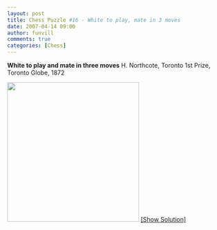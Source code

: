```yaml
---
layout: post
title: Chess Puzzle #16 - White to play, mate in 3 moves
date: 2007-04-14 09:00
author: funvill
comments: true
categories: [Chess]
---
```

<strong>White to play and mate in three moves</strong>
H. Northcote, Toronto 1st Prize, Toronto Globe, 1872

<a href="http://www.abluestar.com/blog/?p=176">
<img src="http://www.abluestar.com/scripts/chess_image.php?ff=6B1/1b5n/7B/1pN2R2/2pkp2Q/4p3/K1P3q1/8" height="323" width="305" /></a>
<!--more--><a href="javascript:ReverseContentDisplay('chess_solution')">[Show Solution]</a>
<p id="chess_solution" style="clear: both; padding: 5px; display: none">1. Qf2 eÃ—f2 2. Bd2 Or QÃ—f2 2. Bg7* Or Qg5 2. c3</p>
